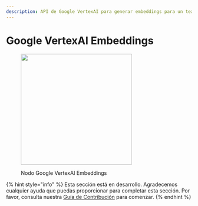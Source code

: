 ```yaml
---
description: API de Google VertexAI para generar embeddings para un texto dado.
---
```


# Google VertexAI Embeddings

<figure><img src="../../../.gitbook/assets/image (8) (1) (1) (1) (1) (1).png" alt="" width="301"><figcaption><p>Nodo Google VertexAI Embeddings</p></figcaption></figure>

{% hint style="info" %}
Esta sección está en desarrollo. Agradecemos cualquier ayuda que puedas proporcionar para completar esta sección. Por favor, consulta nuestra [Guía de Contribución](../../../contributing/) para comenzar.
{% endhint %}

